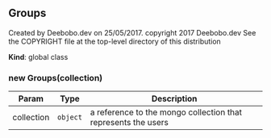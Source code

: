 <a name="Groups"></a>

## Groups
Created by Deebobo.dev on 25/05/2017.copyright 2017 Deebobo.devSee the COPYRIGHT file at the top-level directory of this distribution

**Kind**: global class  
<a name="new_Groups_new"></a>

### new Groups(collection)

| Param | Type | Description |
| --- | --- | --- |
| collection | <code>object</code> | a reference to the mongo collection that represents the users |

